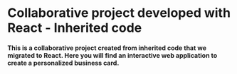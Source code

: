 # Collaborative project developed with React - Inherited code

#### This is a collaborative project created from inherited code that we migrated to React. Here you will find an interactive web application to create a personalized business card.
